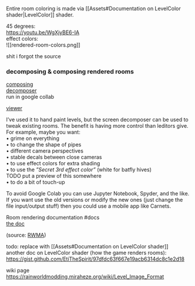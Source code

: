 Entire room coloring is made via [[Assets#Documentation on LevelColor shader|LevelColor]] shader.

  
45 degrees:  
https://youtu.be/WgXjyBE6-IA  
effect colors:  
![[rendered-room-colors.png]]

shit i forgot the source

### decomposing & composing rendered rooms  
[composing](https://nqywadcmwusjqlrg.public.blob.vercel-storage.com/notes/files/lediting/render-edit/Screen_Maker-iuPPf9f6qhusUKxbR7Sng3ZPfh2TdO.ipynb)  
[decomposer](https://nqywadcmwusjqlrg.public.blob.vercel-storage.com/notes/files/lediting/render-edit/Screen_Decomposer-roU2EDl43T7j8AhPBV2QQIfKPOc5Th.ipynb)  
run in google collab

[viewer](https://nqywadcmwusjqlrg.public.blob.vercel-storage.com/notes/files/lediting/render-edit/Level%20Viewer-ZoJp2B2T4gf2Z6chb0tduxxhJakwfF.ipynb)

  
I’ve used it to hand paint levels, but the screen decomposer can be used to tweak existing rooms. The benefit is having more control than leditors give.  
For example, maybe you want:  
• grime on everything  
• to change the shape of pipes  
• different camera perspectives  
• stable decals between close cameras  
• to use effect colors for extra shading  
• to use the *”Secret 3rd effect color”* (white for batfly hives)   
TODO put a preview of this somewhere  
• to do a bit of touch-up

To avoid Google Colab you can use Jupyter Notebook, Spyder, and the like. If you want use the old versions or modify the new ones (just change the file input/output stuff) then you could use a mobile app like Carnets.

Room rendering documentation #docs  
[the doc](https://nqywadcmwusjqlrg.public.blob.vercel-storage.com/notes/files/lediting/render-edit/Manual%20Camera%20Rendering-dRiTNeFHKb6cMFENUkcMmEcMgOu45X.pdf)

(source: [RWMA](https://discord.com/channels/1083481230839922688/1083483045329375393/1304508041189916714))

todo: replace with [[Assets#Documentation on LevelColor shader]]  
another doc on LevelColor shader (how the game renders rooms):   
https://gist.github.com/EtiTheSpirit/97dfdc63f667e19acb6314dc8c1e2d18

wiki page  
https://rainworldmodding.miraheze.org/wiki/Level_Image_Format